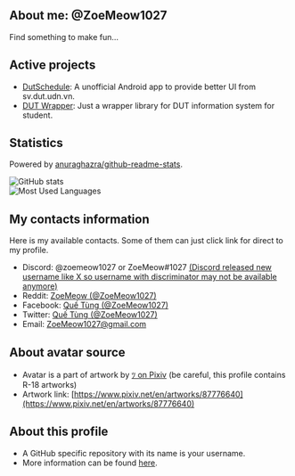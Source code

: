 ## About me: @ZoeMeow1027
Find something to make fun...

<!-- Working projects and just for fun =)) -->
## Active projects
- [DutSchedule](https://github.com/ZoeMeow1027/dutschedule/): A unofficial Android app to provide better UI from sv.dut.udn.vn.
- [DUT Wrapper](https://github.com/dutwrapper/): Just a wrapper library for DUT information system for student.

<!-- My statistics -->
## Statistics

Powered by [anuraghazra/github-readme-stats][github_readme_stats].<br>

![GitHub stats][github_stats]<br>
![Most Used Languages][github_mostusedlang]<br>

<!-- Contacts area -->
## My contacts information
Here is my available contacts. Some of them can just click link for direct to my profile.

- Discord: @zoemeow1027 or ZoeMeow#1027 [(Discord released new username like X so username with discriminator may not be available anymore)](https://discord.com/blog/usernames)
- Reddit: [ZoeMeow (@ZoeMeow1027)](https://www.reddit.com/user/ZoeMeow1027)
- Facebook: [Quế Tùng (@ZoeMeow1027)](https://www.facebook.com/ZoeMeow1027)
- Twitter: [Quế Tùng (@ZoeMeow1027)](https://www.twitter.com/ZoeMeow1027)
- Email: [ZoeMeow1027@gmail.com](mailto:ZoeMeow1027@gmail.com)

<!-- Avatar source -->
## About avatar source
- Avatar is a part of artwork by [ﾂ on Pixiv](https://www.pixiv.net/en/users/24590442) (be careful, this profile contains R-18 artworks)
- Artwork link: [https://www.pixiv.net/en/artworks/87776640](https://www.pixiv.net/en/artworks/87776640)

<!-- More information about this profile -->
## About this profile
- A GitHub specific repository with its name is your username.
- More information can be found [here](https://docs.github.com/en/github/setting-up-and-managing-your-github-profile/customizing-your-profile/managing-your-profile-readme).

<!-- Preview: GitHub stats -->
[github_readme_stats]: https://github.com/anuraghazra/github-readme-stats
[github_stats]: https://github-readme-stats.vercel.app/api?show_icons=true&theme=default&username=ZoeMeow1027
[github_mostusedlang]: https://github-readme-stats.vercel.app/api/top-langs?layout=compact&username=ZoeMeow1027
